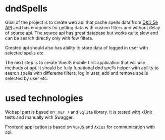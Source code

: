 # dndSpells

Goal of the project is to create web api that cache spells data from [D&D 5e API](http://www.dnd5eapi.co) and has endpoints for getting data with custom filters and without delay of source api. The source api has great database but works quite slow and can be search directly only with few filters.

Created api should also has ability to store data of logged in user with selected spells etc.

The next step is to create VueJS mobile first application that will use methods of api. It should be fully functional dnd spells helper with ability to search spells with differente filters, log in user, add and remove spells selected by user etc.

# used technologies

Webapi part is based on `.NET 7` and `Sqlite` library. It is tested with xUnit tests and manually with Swagger.

Frontend application is based on `VueJS` and `Axios` for communication with api.
